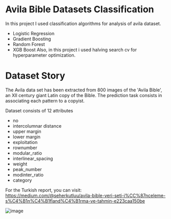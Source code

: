 # Avila Bible Datasets Classification
In this project I used classification algorithms for analysis of avila dataset.
* Logistic Regression
* Gradient Boosting
* Random Forest
* XGB Boost
Also, in this project i used halving search cv for hyperparameter optimization.

# Dataset Story
The Avila data set has been extracted from 800 images of the 'Avila Bible', an XII century giant Latin copy of the Bible. The prediction task consists in associating each pattern to a copyist.

Dataset consists of 12 attributes
- no
- intercolumnar distance
- upper margin  
- lower margin  
- exploitation
- rownumber
- modular_ratio
- interlinear_spacing
- weight
- peak_number
- modinter_ratio
- category

For the Turkish report, you can visit: https://medium.com/@seherkutluu/avila-bible-veri-seti-i%CC%87nceleme-s%C4%B1n%C4%B1fland%C4%B1rma-ve-tahmin-e223caa150be

![image](https://user-images.githubusercontent.com/101044556/194701040-d9796810-626e-4ebf-abea-05bd27bf7123.png)
